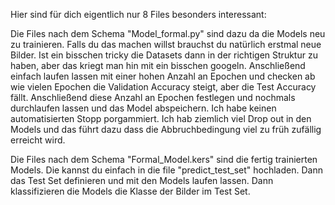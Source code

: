 Hier sind für dich eigentlich nur 8 Files besonders interessant:

Die Files nach dem Schema "Model_formal.py" sind dazu da die Models neu zu trainieren. Falls du das machen willst brauchst du natürlich erstmal neue Bilder. 
Ist ein bisschen tricky die Datasets dann in der richtigen Struktur zu haben, aber das kriegt man hin mit ein bisschen googeln. 
Anschließend einfach laufen lassen mit einer hohen Anzahl an Epochen und checken ab wie vielen Epochen die Validation Accuracy steigt, aber die Test Accuracy fällt.
Anschließend diese Anzahl an Epochen festlegen und nochmals durchlaufen lassen und das Model abspeichern.
Ich habe keinen automatisierten Stopp porgammiert. Ich hab ziemlich viel Drop out in den Models und das führt dazu dass die Abbruchbedingung viel zu früh zufällig erreicht wird.

Die Files nach dem Schema "Formal_Model.kers" sind die fertig trainierten Models. Die kannst du einfach in die file "predict_test_set" hochladen. 
Dann das Test Set definieren und mit den Models laufen lassen. Dann klassifizieren die Models die Klasse der Bilder im Test Set.
